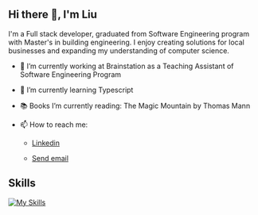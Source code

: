 ## Hi there 👋, I'm Liu

I'm a Full stack developer, graduated from Software Engineering program with Master's in building engineering. I enjoy creating solutions for local businesses and expanding my understanding of computer science. 

- 🔭 I’m currently working at Brainstation as a Teaching Assistant of Software Engineering Program
- 🌱 I’m currently learning Typescript
- 📚 Books I’m currently reading: The Magic Mountain by Thomas Mann
- 📫 How to reach me: <ul>
  <li>  
  <a href="https://www.linkedin.com/in/liuladniak/" target="_blank" rel="noreferrer">Linkedin</a>
  </li> 
  <li>
    
  <a href="mailto:liuladniak@gmail.com">Send email</a>
  </li>
  </ul>
 

## Skills

<!-- SKILLS:START -->
[![My Skills](https://skillicons.dev/icons?i=react,ts,redux,js,nodejs,nextjs,mysql,postgres,mongodb,postman,html,css,sass,tailwind,d3,git,figma,jest&theme=dark&perline=9)](https://skillicons.dev)
<!-- SKILLS:END -->





